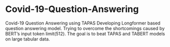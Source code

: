 # Covid-19-Question-Answering
Covid-19 Question Answering using TAPAS
Developing Longformer based question answering model.
Trying to overcome the shortcomings caused by BERT’s input token limit(512).
The goal is to beat TAPAS and TABERT models on large tabular data.

